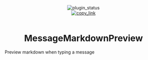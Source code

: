 <div align="center">
	<img alt="plugin_status" src="https://img.shields.io/badge/plugin_status-finished-C5E1A5?style=for-the-badge&labelColor=263238" />
	<br/>
	<a href="https://gabe616.github.io/VendettaPlugins/message-markdown-preview">
		<img alt="copy_link" src="https://img.shields.io/badge/copy_link-263238?style=for-the-badge" />
	</a>
</div>
<br/>
<div align="center">
	<h1>MessageMarkdownPreview</h1>
</div>

Preview markdown when typing a message